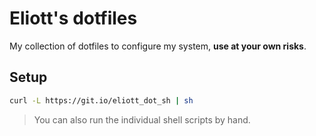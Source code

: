 # Eliott's dotfiles

My collection of dotfiles to configure my system, **use at your own risks**.


## Setup

```sh
curl -L https://git.io/eliott_dot_sh | sh
```

> You can also run the individual shell scripts by hand.

